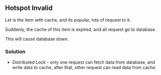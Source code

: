 ## Hotspot Invalid

Let is the item with cache,
and its popular,
lots of request to it.

Suddenly, the cache of this item is expired,
and all request go to database.

This will cause database down.

### Solution

* Distributed Lock - only one request can fetch data from database,
and write data to cache, after that, other request can read data from cache.
